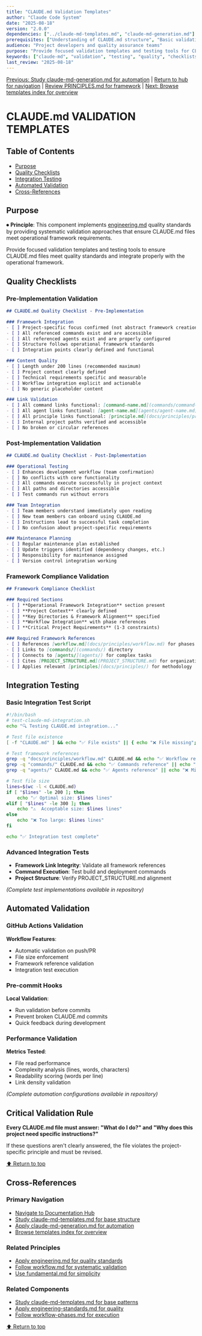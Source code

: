 ```yaml
---
title: "CLAUDE.md Validation Templates"
author: "Claude Code System"
date: "2025-08-18"
version: "2.0.0"
dependencies: ["../claude-md-templates.md", "claude-md-generation.md"]
prerequisites: ["Understanding of CLAUDE.md structure", "Basic validation principles"]
audience: "Project developers and quality assurance teams"
purpose: "Provide focused validation templates and testing tools for CLAUDE.md quality assurance"
keywords: ["claude-md", "validation", "testing", "quality", "checklists"]
last_review: "2025-08-18"
---
```


[Previous: Study claude-md-generation.md for automation](claude-md-generation.md) | [Return to hub for navigation](../../index.md) | [Review PRINCIPLES.md for framework](../../PRINCIPLES.md) | [Next: Browse templates index for overview](../templates/)

# CLAUDE.md VALIDATION TEMPLATES

## Table of Contents
- [Purpose](#purpose)
- [Quality Checklists](#quality-checklists)
- [Integration Testing](#integration-testing)
- [Automated Validation](#automated-validation)
- [Cross-References](#cross-references)

## Purpose

⏺ **Principle**: This component implements [engineering.md](../../principles/engineering.md) quality standards by providing systematic validation approaches that ensure CLAUDE.md files meet operational framework requirements.

Provide focused validation templates and testing tools to ensure CLAUDE.md files meet quality standards and integrate properly with the operational framework.

## Quality Checklists

### Pre-Implementation Validation
```markdown
## CLAUDE.md Quality Checklist - Pre-Implementation

### Framework Integration
- [ ] Project-specific focus confirmed (not abstract framework creation)
- [ ] All referenced commands exist and are accessible
- [ ] All referenced agents exist and are properly configured
- [ ] Structure follows operational framework standards
- [ ] Integration points clearly defined and functional

### Content Quality
- [ ] Length under 200 lines (recommended maximum)
- [ ] Project context clearly defined
- [ ] Technical requirements specific and measurable
- [ ] Workflow integration explicit and actionable
- [ ] No generic placeholder content

### Link Validation
- [ ] All command links functional: [command-name.md](commands/command-name.md)
- [ ] All agent links functional: [agent-name.md](agents/agent-name.md)
- [ ] All principle links functional: [principle.md](docs/principles/principle.md)
- [ ] Internal project paths verified and accessible
- [ ] No broken or circular references
```

### Post-Implementation Validation
```markdown
## CLAUDE.md Quality Checklist - Post-Implementation

### Operational Testing
- [ ] Enhances development workflow (team confirmation)
- [ ] No conflicts with core functionality
- [ ] All commands execute successfully in project context
- [ ] All paths and directories accessible
- [ ] Test commands run without errors

### Team Integration
- [ ] Team members understand immediately upon reading
- [ ] New team members can onboard using CLAUDE.md
- [ ] Instructions lead to successful task completion
- [ ] No confusion about project-specific requirements

### Maintenance Planning
- [ ] Regular maintenance plan established
- [ ] Update triggers identified (dependency changes, etc.)
- [ ] Responsibility for maintenance assigned
- [ ] Version control integration working
```

### Framework Compliance Validation
```markdown
## Framework Compliance Checklist

### Required Sections
- [ ] **Operational Framework Integration** section present
- [ ] **Project Context** clearly defined
- [ ] **Key Directories & Framework Alignment** specified
- [ ] **Workflow Integration** with phase references
- [ ] **Critical Project Requirements** (1-3 constraints)

### Required Framework References
- [ ] References [workflow.md](docs/principles/workflow.md) for phases
- [ ] Links to [commands/](commands/) directory
- [ ] Connects to [agents/](agents/) for complex tasks
- [ ] Cites [PROJECT_STRUCTURE.md](PROJECT_STRUCTURE.md) for organization
- [ ] Applies relevant [principles](docs/principles/) for methodology
```

## Integration Testing

### Basic Integration Test Script
```bash
#!/bin/bash
# test-claude-md-integration.sh
echo "🔍 Testing CLAUDE.md integration..."

# Test file existence
[ -f "CLAUDE.md" ] && echo "✅ File exists" || { echo "❌ File missing"; exit 1; }

# Test framework references
grep -q "docs/principles/workflow.md" CLAUDE.md && echo "✅ Workflow reference" || echo "❌ Missing workflow"
grep -q "commands/" CLAUDE.md && echo "✅ Commands reference" || echo "❌ Missing commands"
grep -q "agents/" CLAUDE.md && echo "✅ Agents reference" || echo "❌ Missing agents"

# Test file size
lines=$(wc -l < CLAUDE.md)
if [ "$lines" -le 200 ]; then
    echo "✅ Optimal size: $lines lines"
elif [ "$lines" -le 300 ]; then
    echo "⚠️  Acceptable size: $lines lines"
else
    echo "❌ Too large: $lines lines"
fi

echo "✅ Integration test complete"
```

### Advanced Integration Tests
- **Framework Link Integrity**: Validate all framework references
- **Command Execution**: Test build and deployment commands  
- **Project Structure**: Verify PROJECT_STRUCTURE.md alignment

*(Complete test implementations available in repository)*

## Automated Validation

### GitHub Actions Validation
**Workflow Features**:
- Automatic validation on push/PR
- File size enforcement
- Framework reference validation
- Integration test execution

### Pre-commit Hooks
**Local Validation**:
- Run validation before commits
- Prevent broken CLAUDE.md commits
- Quick feedback during development

### Performance Validation
**Metrics Tested**:
- File read performance
- Complexity analysis (lines, words, characters)
- Readability scoring (words per line)
- Link density validation

*(Complete automation configurations available in repository)*

## Critical Validation Rule

**Every CLAUDE.md file must answer: "What do I do?" and "Why does this project need specific instructions?"**

If these questions aren't clearly answered, the file violates the project-specific principle and must be revised.

[⬆ Return to top](#claude-md-validation-templates)

## Cross-References

### Primary Navigation
- [Navigate to Documentation Hub](../../index.md)
- [Study claude-md-templates.md for base structure](../claude-md-templates.md)
- [Apply claude-md-generation.md for automation](claude-md-generation.md)
- [Browse templates index for overview](../templates/)

### Related Principles
- [Apply engineering.md for quality standards](../../principles/engineering.md)
- [Follow workflow.md for systematic validation](../../principles/workflow.md)
- [Use fundamental.md for simplicity](../../principles/fundamental.md)

### Related Components
- [Study claude-md-templates.md for base patterns](../claude-md-templates.md)
- [Apply engineering-standards.md for quality](../engineering-standards.md)
- [Follow workflow-phases.md for execution](../workflow-phases.md)

[⬆ Return to top](#claude-md-validation-templates)